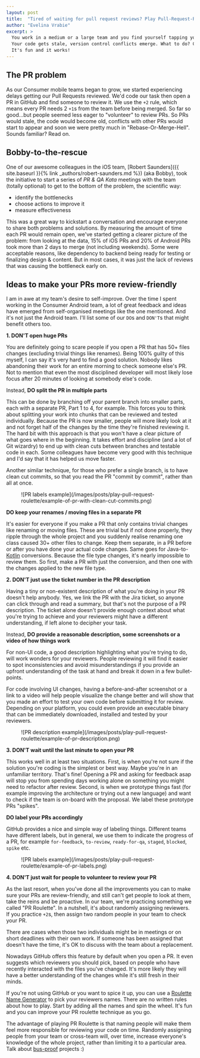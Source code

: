 ```yaml
---
layout: post
title:  "Tired of waiting for pull request reviews? Play Pull-Request-Roulette"
author: "Evelina Vrabie"
excerpt: >
  You work in a medium or a large team and you find yourself tapping your fingers waiting for someone to review your PR. Days pass and nobody volunteers.
  Your code gets stale, version control conflicts emerge. What to do? Convince your team to start playing Pull-Request-Roulette. 
  It's fun and it works!
---
```


## The PR problem
As our Consumer mobile teams began to grow, we started experiencing delays getting our Pull Requests reviewed.
We'd code our task then open a PR in GitHub and find someone to review it. 
We use the `+2` rule, which means every PR needs 2 `+1`s from the team before being merged.
So far so good...but people seemed less eager to "volunteer" to review PRs. So PRs would stale, the code would become old, conflicts with other PRs would start to appear and soon we were pretty much in "Rebase-Or-Merge-Hell". Sounds familiar? Read on.

## Bobby-to-the-rescue
One of our awesome colleagues in the iOS team, [Robert Saunders]({{ site.baseurl }}{% link _authors/robert-saunders.md %}) (aka Bobby), took the initiative to start a series of *PR & QA Kata* meetings with the team (totally optional) to get to the bottom of the problem, the scientific way:

- identify the bottlenecks
- choose actions to improve it
- measure effectiveness 

This was a great way to kickstart a conversation and encourage everyone to share both problems and solutions. By measuring the amount of time
each PR would remain open, we've started getting a clearer picture of the problem: from looking at the data, 15% of iOS PRs and 20% of Android PRs took more than 2 days to merge (not including weekends). Some were acceptable reasons, like dependency to backend being ready for testing or finalizing design & content. But in most cases, it was just the lack of reviews that was causing the bottleneck early on.

## Ideas to make your PRs more review-friendly
I am in awe at my team's desire to self-improve. Over the time I spent working in the Consumer Android team, a lot of great feedback and ideas have emerged from self-organised meetings like the one mentioned. And it's not just the Android team. 
I'll list some of our `DO`s and `DON'T`s that might benefit others too.

**1. DON'T open huge PRs**

You are definitely going to scare people if you open a PR that has 50+ files changes (excluding trivial things like renames). 
Being 100% guilty of this myself, I can say it's very hard to find a good solution. 
Nobody likes abandoning their work for an entire morning to check someone else's PR. 
Not to mention that even the most disciplined developer will most likely lose focus after 20 minutes of looking at somebody else's code.

Instead, **DO split the PR in multiple parts**

This can be done by branching off your parent branch into smaller parts, each with a separate PR, Part 1 to 4, for example.
This forces you to think about splitting your work into chunks that can be reviewed and tested individually. 
Because the PR is now smaller, people will more likely look at it and not forget half of the changes by the time they're finished reviewing it. 
The hard bit with this approach is that you won't have a clear picture of what goes where in the beginning. It takes effort and discipline 
(and a lot of Git wizardry) to end up with clean cuts between branches and testable code in each. 
Some colleagues have become very good with this technique and I'd say that it has helped us move faster.

Another similar technique, for those who prefer a single branch, is to have clean cut commits, so that you read the PR "commit by commit", rather than all at once.

<figure class="medium">
![PR labels example](/images/posts/play-pull-request-roulette/example-of-pr-with-clean-cut-commits.png)
</figure>

**DO keep your renames / moving files in a separate PR**

It's easier for everyone if you make a PR that only contains trivial changes like renaming or moving files.
These are trivial but if not done properly, they ripple through the whole project and you suddenly realise renaming one class caused 30+ other files to change. Keep them separate, in a PR before or after you have done your actual code changes. Same goes for Java-to-[Kotlin](https://kotlinlang.org/) conversions. Because the file type changes, it's nearly impossible to review them. So first, make a PR with just the conversion, and then one with the changes applied to the new file type.

**2. DON'T just use the ticket number in the PR description**

Having a tiny or non-existent description of what you're doing in your PR doesn't help anybody. Yes, we link the PR with the Jira ticket, so anyone
can click through and read a summary, but that's not the purpose of a PR description. The ticket alone doesn't provide enough context about what you're trying to achieve and your reviewers might have a different understanding, if left alone to decipher your task.  

Instead, **DO provide a reasonable description, some screenshots or a video of how things work**

For non-UI code, a good description highlighting what you're trying to do, will work wonders for your reviewers. 
People reviewing it will find it easier to spot inconsistencies and avoid misunderstandings if you provide an upfront understanding of the task at hand and break it down in a few bullet-points.

For code involving UI changes, having a before-and-after screenshot or a link to a video will help people visualize the change better and will show that you made an effort to test your own code before submitting it for review. Depending on your platform, you could even provide an executable binary that can be immediately downloaded, installed and tested by your reviewers.

<figure class="medium">
![PR description example](/images/posts/play-pull-request-roulette/example-of-pr-description.png)
</figure>

**3. DON'T wait until the last minute to open your PR**

This works well in at least two situations. First, is when you're not sure if the solution you're coding is the simplest or best way. Maybe you're in an unfamiliar territory. That's fine! Opening a PR and asking for feedback asap will stop you from spending days working alone on something you might need to refactor after review. 
Second, is when we prototype things fast (for example improving the architecture or trying out a new language) and want to check if the team is on-board with the proposal. We label these prototype PRs "spikes". 

**DO label your PRs accordingly**

GitHub provides a nice and simple way of labeling things. Different teams have different labels, but in general, we use them to indicate the progress
of a PR, for example `for-feedback`, `to-review`, `ready-for-qa`, `staged`, `blocked`, `spike` etc.

<figure class="medium">
![PR labels example](/images/posts/play-pull-request-roulette/example-of-pr-labels.png)
</figure>

**4. DON'T just wait for people to volunteer to review your PR**

As the last resort, when you've done all the improvements you can to make sure your PRs are review-friendly, and still can't get people to look at them, take the reins and be proactive. In our team, we're practicing something we called "PR Roulette". 
In a nutshell, it's about randomly assigning reviewers. If you practice `+2`s, then assign two random people in your team to check your PR. 

There are cases when those two individuals might be in meetings or on short deadlines with their own work. If someone has been assigned that doesn't have the time, it's OK to discuss with the team about a replacement. 

Nowadays GitHub offers this feature by default when you open a PR. It even suggests which reviewers you should pick, based on people who have recently interacted with the files you've changed. It's more likely they will have a better understanding of the changes while it's still fresh in their minds.

If you're not using GitHub or you want to spice it up, you can use a [Roulette Name Generator](http://wheeldecide.com/) to pick your reviewers names. 
There are no written rules about how to play. Start by adding all the names and spin the wheel. It's fun and you can improve your PR roulette technique as you go.

The advantage of playing PR Roulette is that naming people will make them feel more responsible for reviewing your code on time. 
Randomly assigning people from your team or cross-team will, over time, increase everyone's knowledge of the whole project, rather than limiting it to a particular area. Talk about [bus-proof](http://www.reportsyouneed.com/blog/bus-proof) projects :)
